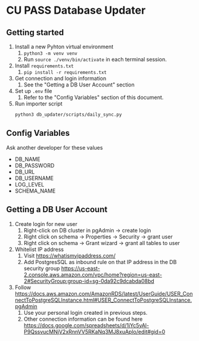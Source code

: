 # CU PASS Database Updater

## Getting started
1. Install a new Pyhton virtual environment
   1. `python3 -m venv venv`
   1. Run `source ./venv/bin/activate` in each terminal session.
1. Install `requirements.txt`
   1. `pip install -r requirements.txt`
1. Get connection and login information
   1. See the "Getting a DB User Account" section
1. Set up `.env` file
   1. Refer to the "Config Variables" section of this document.
1. Run importer script
   ```bash
   python3 db_updater/scripts/daily_sync.py
   ```

## Config Variables
Ask another developer for these values

- DB_NAME
- DB_PASSWORD
- DB_URL
- DB_USERNAME
- LOG_LEVEL
- SCHEMA_NAME

## Getting a DB User Account
1. Create login for new user
   1. Right-click on DB cluster in pgAdmin -> create login
   1. Right click on schema -> Properties -> Security -> grant user
   1. Right click on schema -> Grant wizard -> grant all tables to user
1. Whitelist IP address
   1. Visit https://whatismyipaddress.com/
   1. Add PostgresSQL as inbound rule on that IP address in the DB security group
https://us-east-2.console.aws.amazon.com/vpc/home?region=us-east-2#SecurityGroup:group-id=sg-0da92c9dcabda08bd
1. Follow https://docs.aws.amazon.com/AmazonRDS/latest/UserGuide/USER_ConnectToPostgreSQLInstance.html#USER_ConnectToPostgreSQLInstance.pgAdmin
   1. Use your personal login created in previous steps.
   1. Other connection information can be found here https://docs.google.com/spreadsheets/d/1jYc5yAl-P9QssvucMNjV2xRnnVV5RKaNq3MJ8xuAplo/edit#gid=0

